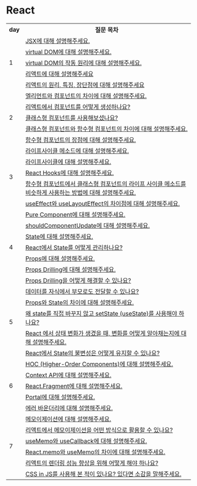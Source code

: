 # React

<table>
	<tr>
		<th>day</th>
    <th>질문 목차</th>
  </tr>
  <tr>
    <td rowspan="5">1</td>
    <td><a href="https://github.com/SDWoo/JMZS/blob/main/React/day01/JSX%EC%97%90%20%EB%8C%80%ED%95%9C%20%EC%84%A4%EB%AA%85.md">JSX에 대해 설명해주세요.</a></td>
  </tr>
  <tr>
    <td><a href="https://github.com/SDWoo/JMZS/blob/main/React/day01/virtual%20DOM%20%EC%84%A4%EB%AA%85.md">virtual DOM에 대해 설명해주세요.</a></td>
  </tr>
  <tr>
    <td><a href="https://github.com/SDWoo/JMZS/blob/main/React/day01/virtual%20DOM%EC%9D%98%20%EC%9E%91%EB%8F%99%20%EC%9B%90%EB%A6%AC.md">virtual DOM의 작동 원리에 대해 설명해주세요.</a></td>
  </tr>
  <tr>
    <td><a href="https://github.com/SDWoo/JMZS/blob/main/React/day01/%EB%A6%AC%EC%95%A1%ED%8A%B8%EC%97%90%20%EB%8C%80%ED%95%9C%20%EC%84%A4%EB%AA%85.md">리액트에 대해 설명해주세요</a></td>
  </tr>
  <tr>
    <td><a href="https://github.com/SDWoo/JMZS/blob/main/React/day01/%EB%A6%AC%EC%95%A1%ED%8A%B8%EC%9D%98%EC%9B%90%EB%A6%AC%2C%ED%8A%B9%EC%A7%95%2C%EC%9E%A5%EB%8B%A8%EC%A0%90.md">리액트의 원리, 특징, 장단점에 대해 설명해주세요</a></td>
  </tr>
   <tr>
    <td rowspan="5">2</td>
    <td><a href="https://github.com/SDWoo/JMZS/blob/main/React/day02/%EC%97%98%EB%A6%AC%EB%A8%BC%ED%8A%B8%EC%99%80%20%EC%BB%B4%ED%8F%AC%EB%84%8C%ED%8A%B8%EC%9D%98%20%EC%B0%A8%EC%9D%B4.md">엘리먼트와 컴포넌트의 차이에 대해 설명해주세요.</a></td>
  </tr>
  <tr>
    <td><a href="https://github.com/SDWoo/JMZS/blob/main/React/day02/%EC%BB%B4%ED%8F%AC%EB%84%8C%ED%8A%B8%20%EC%83%9D%EC%84%B1.md">리액트에서 컴포넌트를 어떻게 생성하나요?</a></td>
  </tr>
  <tr>
    <td><a href="https://github.com/SDWoo/JMZS/blob/main/React/day02/%ED%81%B4%EB%9E%98%EC%8A%A4%20%EC%BB%B4%ED%8F%AC%EB%84%8C%ED%8A%B8.md">클래스형 컴포넌트를 사용해보셨나요?</a></td>
  </tr>
  <tr>
    <td><a href="https://github.com/SDWoo/JMZS/blob/main/React/day02/%ED%81%B4%EB%9E%98%EC%8A%A4%20%EC%BB%B4%ED%8F%AC%EB%84%8C%ED%8A%B8%EC%99%80%20%ED%95%A8%EC%88%98%ED%98%95%20%EC%BB%B4%ED%8F%AC%EB%84%8C%ED%8A%B8%EC%9D%98%20%EC%B0%A8%EC%9D%B4.md">클래스형 컴포넌트와 함수형 컴포넌트의 차이에 대해 설명해주세요.</a></td>
  </tr>
  <tr>
    <td><a href="https://github.com/SDWoo/JMZS/blob/main/React/day02/%ED%95%A8%EC%88%98%ED%98%95%20%EC%BB%B4%ED%8F%AC%EB%84%8C%ED%8A%B8%EC%9D%98%20%EC%9E%A5%EC%A0%90.md">함수형 컴포넌트의 장점에 대해 설명해주세요.</a></td>
  </tr>
  <tr>
    <td rowspan="5">3</td>
    <td><a href="https://github.com/SDWoo/JMZS/blob/main/React/day03/%EB%9D%BC%EC%9D%B4%ED%94%84%EC%82%AC%EC%9D%B4%ED%81%B4%20%EB%A9%94%EC%86%8C%EB%93%9C%EC%97%90%20%EB%8C%80%ED%95%9C%20%EC%84%A4%EB%AA%85.md">라이프사이클 메소드에 대해 설명해주세요.</a></td>
  </tr>
  <tr>
    <td><a href="https://github.com/SDWoo/JMZS/blob/main/React/day03/%EB%9D%BC%EC%9D%B4%ED%94%84%EC%82%AC%EC%9D%B4%ED%81%B4%EC%97%90%20%EB%8C%80%ED%95%9C%20%EC%84%A4%EB%AA%85.md">라이프사이클에 대해 설명해주세요.</a></td>
  </tr>
  <tr>
    <td><a href="https://github.com/SDWoo/JMZS/blob/main/React/day03/React%20Hooks%EC%97%90%20%EB%8C%80%ED%95%9C%20%EC%84%A4%EB%AA%85.md">React Hooks에 대해 설명해주세요.</a></td>
  </tr>
  <tr>
    <td><a href="https://github.com/SDWoo/JMZS/blob/main/React/day03/%ED%95%A8%EC%88%98%ED%98%95%20%EC%BB%B4%ED%8F%AC%EB%84%8C%ED%8A%B8%EC%97%90%EC%84%9C%20%ED%81%B4%EB%9E%98%EC%8A%A4%ED%98%95%20%EC%BB%B4%ED%8F%AC%EB%84%8C%ED%8A%B8%EC%9D%98%20%EB%9D%BC%EC%9D%B4%ED%94%84%20%EC%82%AC%EC%9D%B4%ED%81%B4%20%EB%A9%94%EC%86%8C%EB%93%9C%EB%A5%BC%20%EB%B9%84%EC%8A%B7%ED%95%98%EA%B2%8C%20%EC%82%AC%EC%9A%A9%ED%95%98%EB%8A%94%20%EB%B0%A9%EB%B2%95%EC%97%90%20%EB%8C%80%ED%95%9C%20%EC%84%A4%EB%AA%85.md">함수형 컴포넌트에서 클래스형 컴포넌트의 라이프 사이클 메소드를 비슷하게 사용하는 방법에 대해 설명해주세요.</a></td>
  </tr>
  <tr>
    <td><a href="https://github.com/SDWoo/JMZS/blob/main/React/day03/useEffect%EC%99%80%20useLayoutEffect%EC%9D%98%20%EC%B0%A8%EC%9D%B4%EC%A0%90.md">useEffect와 useLayoutEffect의 차이점에 대해 설명해주세요.</a></td>
  </tr>

  <tr>
    <td rowspan="7">4</td>
    <td><a href="https://github.com/SDWoo/JMZS/blob/main/React/day04/pure%20component%EC%97%90%20%EB%8C%80%ED%95%9C%20%EC%84%A4%EB%AA%85.md">Pure Component에 대해 설명해주세요.</a></td>
  </tr>
  <tr>
    <td><a href="https://github.com/SDWoo/JMZS/blob/main/React/day04/shouldComponentUpdate%EC%97%90%20%EB%8C%80%ED%95%9C%20%EC%84%A4%EB%AA%85.md">shouldComponentUpdate에 대해 설명해주세요.</a></td>
  </tr>
  <tr>
    <td><a href="https://github.com/SDWoo/JMZS/blob/main/React/day04/State%EC%97%90%20%EB%8C%80%ED%95%9C%20%EC%84%A4%EB%AA%85.md">State에 대해 설명해주세요.</a></td>
  </tr>
  <tr>
    <td><a href="https://github.com/SDWoo/JMZS/blob/main/React/day04/%EB%A6%AC%EC%95%A1%ED%8A%B8%EC%97%90%EC%84%9C%EC%9D%98%20state%20%EA%B4%80%EB%A6%AC.md">React에서 State를 어떻게 관리하나요?</a></td>
  </tr>
  <tr>
    <td><a href="https://github.com/SDWoo/JMZS/blob/main/React/day04/props%EC%97%90%20%EB%8C%80%ED%95%9C%20%EC%84%A4%EB%AA%85.md">Props에 대해 설명해주세요.</a></td>
  </tr>
  <tr>
    <td><a href="https://github.com/SDWoo/JMZS/blob/main/React/day04/props%20drilling%EC%97%90%20%EB%8C%80%ED%95%9C%20%EC%84%A4%EB%AA%85.md">Props Drilling에 대해 설명해주세요.</a></td>
  </tr>
  <tr>
    <td><a href="https://github.com/SDWoo/JMZS/blob/main/React/day04/props%20drilling%20%ED%95%B4%EA%B2%B0%20%EB%B0%A9%EC%95%88.md">Props Drilling을 어떻게 해결할 수 있나요?</a></td>
  </tr>
  
   <tr>
    <td rowspan="5">5</td>
    <td><a href="https://github.com/SDWoo/JMZS/blob/main/React/day05/%EC%9E%90%EC%8B%9D%20%EB%8D%B0%EC%9D%B4%ED%84%B0%EB%A5%BC%20%EB%B6%80%EB%AA%A8%EB%A1%9C%20%EC%A0%84%EB%8B%AC.md">데이터를 자식에서 부모로도 전달할 수 있나요?</a></td>
  </tr>
  <tr>
    <td><a href="https://github.com/SDWoo/JMZS/blob/main/React/day05/props%EC%99%80%20state%EC%9D%98%20%EC%B0%A8%EC%9D%B4.md">Props와 State의 차이에 대해 설명해주세요.</a></td>
  </tr>
  <tr>
    <td><a href="https://github.com/SDWoo/JMZS/blob/main/React/day05/setState(useState)%EC%9D%98%20%EC%82%AC%EC%9A%A9%20%EC%9D%B4%EC%9C%A0.md">왜 state를 직접 바꾸지 않고 setState (useState)를 사용해야 하나요?</a></td>
  </tr>
  <tr>
    <td><a href="https://github.com/SDWoo/JMZS/blob/main/React/day05/React%EC%9D%98%20%EC%83%81%ED%83%9C%20%EB%B3%80%ED%99%94%20%EA%B0%90%EC%A7%80.md">React 에서 상태 변화가 생겼을 때, 변화를 어떻게 알아채는지에 대해 설명해주세요.</a></td>
  </tr>
  <tr>
    <td><a href="https://github.com/SDWoo/JMZS/blob/main/React/day05/state%EC%9D%98%20%EB%B6%88%EB%B3%80%EC%84%B1%20%EC%9C%A0%EC%A7%80%20%EB%B0%A9%EB%B2%95.md">React에서 State의 불변성은 어떻게 유지할 수 있나요?</a></td>
  </tr>

  <tr>
    <td rowspan="5">6</td>
    <td><a href="https://github.com/SDWoo/JMZS/blob/main/React/day06/HOC%20(Higher-Order%20Components)%EC%97%90%20%EB%8C%80%ED%95%B4%20%EC%84%A4%EB%AA%85%ED%95%B4%EC%A3%BC%EC%84%B8%EC%9A%94..md">HOC (Higher-Order Components)에 대해 설명해주세요.</a></td>
  </tr>
  <tr>
    <td><a href="https://github.com/SDWoo/JMZS/blob/main/React/day06/Context%20API%EC%97%90%20%EB%8C%80%ED%95%B4%20%EC%84%A4%EB%AA%85%ED%95%B4%EC%A3%BC%EC%84%B8%EC%9A%94..md">Context API에 대해 설명해주세요.</a></td>
  </tr>
  <tr>
    <td><a href="https://github.com/SDWoo/JMZS/blob/main/React/day06/React.Fragment%EC%97%90%20%EB%8C%80%ED%95%B4%20%EC%84%A4%EB%AA%85%ED%95%B4%EC%A3%BC%EC%84%B8%EC%9A%94..md">React.Fragment에 대해 설명해주세요.</a></td>
  </tr>
  <tr>
    <td><a href="https://github.com/SDWoo/JMZS/blob/main/React/day06/Portal%EC%97%90%20%EB%8C%80%ED%95%B4%20%EC%84%A4%EB%AA%85%ED%95%B4%EC%A3%BC%EC%84%B8%EC%9A%94..md">Portal에 대해 설명해주세요.</a></td>
  </tr>
  <tr>
    <td><a href="https://github.com/SDWoo/JMZS/blob/main/React/day06/%EC%97%90%EB%9F%AC%20%EB%B0%94%EC%9A%B4%EB%8D%94%EB%A6%AC%EC%97%90%20%EB%8C%80%ED%95%B4%20%EC%84%A4%EB%AA%85%ED%95%B4%EC%A3%BC%EC%84%B8%EC%9A%94..md">에러 바운더리에 대해 설명해주세요.</a></td>
  </tr>

  <tr>
    <td rowspan="6">7</td>
    <td><a href="https://github.com/SDWoo/JMZS/blob/main/React/day07/%EB%A9%94%EB%AA%A8%EC%9D%B4%EC%A0%9C%EC%9D%B4%EC%85%98%20%EC%84%A4%EB%AA%85.md">메모이제이션에 대해 설명해주세요.</a></td>
  </tr>
  <tr>
    <td><a href="https://github.com/SDWoo/JMZS/blob/main/React/day07/%EB%A6%AC%EC%95%A1%ED%8A%B8%EC%97%90%EC%84%9C%EC%9D%98%20%EB%A9%94%EB%AA%A8%EC%9D%B4%EC%A0%9C%EC%9D%B4%EC%85%98%20%ED%99%9C%EC%9A%A9.md">리액트에서 메모이제이션을 어떤 방식으로 활용할 수 있나요?</a></td>
  </tr>
  <tr>
    <td><a href="https://github.com/SDWoo/JMZS/blob/main/React/day07/useMemo%2C%20useCallback%20%EC%B0%A8%EC%9D%B4%EC%A0%90.md">useMemo와 useCallback에 대해 설명해주세요.</a></td>
  </tr>
  <tr>
    <td><a href="https://github.com/SDWoo/JMZS/blob/main/React/day07/React.memo%2C%20useMemo%20%EC%B0%A8%EC%9D%B4%EC%A0%90.md">React.memo와 useMemo의 차이에 대해 설명해주세요.</a></td>
  </tr>
  <tr>
    <td><a href="https://github.com/SDWoo/JMZS/blob/main/React/day07/%EB%A6%AC%EC%95%A1%ED%8A%B8%EC%9D%98%20%EB%A0%8C%EB%8D%94%EB%A7%81%20%EC%84%B1%EB%8A%A5%20%ED%96%A5%EC%83%81%20%EB%B0%A9%EB%B2%95.md">리액트의 렌더링 성능 향상을 위해 어떻게 해야 하나요?</a></td>
  </tr>
  <tr>
    <td><a href="https://github.com/SDWoo/JMZS/blob/main/React/day07/CSS%20in%20JS%20%EC%82%AC%EC%9A%A9%20%EB%B0%8F%20%EB%8A%90%EB%82%80%EC%A0%90.md">CSS in JS를 사용해 본 적이 있나요? 있다면 소감을 말해주세요.</a></td>
  </tr>
</table>
